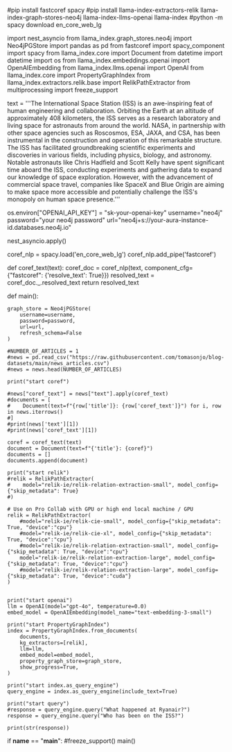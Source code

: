 #pip install fastcoref spacy
#pip install llama-index-extractors-relik llama-index-graph-stores-neo4j llama-index-llms-openai llama-index
#python -m spacy download en_core_web_lg

import nest_asyncio
from llama_index.graph_stores.neo4j import Neo4jPGStore
import pandas as pd
from fastcoref import spacy_component
import spacy
from llama_index.core import Document
from datetime import datetime
import os
from llama_index.embeddings.openai import OpenAIEmbedding
from llama_index.llms.openai import OpenAI
from llama_index.core import PropertyGraphIndex
from llama_index.extractors.relik.base import RelikPathExtractor
from multiprocessing import freeze_support

text = '''The International Space Station (ISS) is an awe-inspiring feat 
of human engineering and collaboration. Orbiting the Earth at an 
altitude of approximately 408 kilometers, the ISS serves as a research 
laboratory and living space for astronauts from around the world. 
NASA, in partnership with other space agencies such as Roscosmos, 
ESA, JAXA, and CSA, has been instrumental in the construction and 
operation of this remarkable structure. The ISS has facilitated 
groundbreaking scientific experiments and discoveries in various fields, 
including physics, biology, and astronomy. Notable astronauts like 
Chris Hadfield and Scott Kelly have spent significant time aboard 
the ISS, conducting experiments and gathering data to expand our 
knowledge of space exploration. However, with the advancement of 
commercial space travel, companies like SpaceX and Blue Origin are 
aiming to make space more accessible and potentially challenge the 
ISS's monopoly on human space presence.'''

os.environ["OPENAI_API_KEY"] = "sk-your-openai-key"
username="neo4j"
password="your neo4j password"
url="neo4j+s://your-aura-instance-id.databases.neo4j.io"

nest_asyncio.apply()

coref_nlp = spacy.load('en_core_web_lg')
coref_nlp.add_pipe('fastcoref')

def coref_text(text):
    coref_doc = coref_nlp(text, component_cfg={"fastcoref": {'resolve_text': True}})
    resolved_text = coref_doc._.resolved_text
    return resolved_text

def main():

    graph_store = Neo4jPGStore(
        username=username,
        password=password,
        url=url,
        refresh_schema=False
    )

    #NUMBER_OF_ARTICLES = 1
    #news = pd.read_csv("https://raw.githubusercontent.com/tomasonjo/blog-datasets/main/news_articles.csv")
    #news = news.head(NUMBER_OF_ARTICLES)

    print("start coref")

    #news["coref_text"] = news["text"].apply(coref_text)
    #documents = [
    #    Document(text=f"{row['title']}: {row['coref_text']}") for i, row in news.iterrows()
    #]
    #print(news['text'][1])
    #print(news['coref_text'][1])

    coref = coref_text(text)
    document = Document(text=f"{'title'}: {coref}")
    documents = []
    documents.append(document)

    print("start relik")
    #relik = RelikPathExtractor(
    #    model="relik-ie/relik-relation-extraction-small", model_config={"skip_metadata": True}
    #)

    # Use on Pro Collab with GPU or high end local machine / GPU
    relik = RelikPathExtractor(
        #model="relik-ie/relik-cie-small", model_config={"skip_metadata": True, "device":"cpu"}
        #model="relik-ie/relik-cie-xl", model_config={"skip_metadata": True, "device":"cpu"}
        #model="relik-ie/relik-relation-extraction-small", model_config={"skip_metadata": True, "device":"cpu"}
        model="relik-ie/relik-relation-extraction-large", model_config={"skip_metadata": True, "device":"cpu"}
        #model="relik-ie/relik-relation-extraction-large", model_config={"skip_metadata": True, "device":"cuda"}
    )


    print("start openai")
    llm = OpenAI(model="gpt-4o", temperature=0.0)
    embed_model = OpenAIEmbedding(model_name="text-embedding-3-small")

    print("start PropertyGraphIndex") 
    index = PropertyGraphIndex.from_documents(
        documents,
        kg_extractors=[relik],
        llm=llm,
        embed_model=embed_model,
        property_graph_store=graph_store,
        show_progress=True,
    )

    print("start index.as_query_engine")
    query_engine = index.as_query_engine(include_text=True)

    print("start query")
    #response = query_engine.query("What happened at Ryanair?")
    response = query_engine.query("Who has been on the ISS?")

    print(str(response))


if __name__ == "__main__":
    #freeze_support()
    main()
